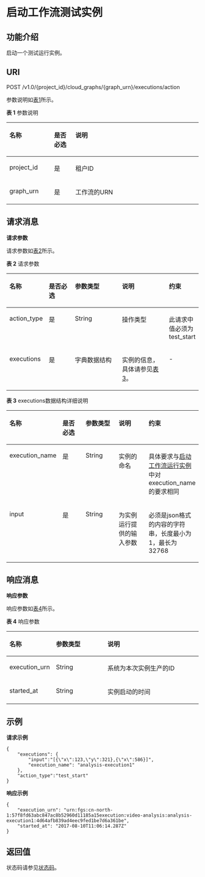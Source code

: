 # 启动工作流测试实例<a name="ZH-CN_TOPIC_0115410437"></a>

## 功能介绍<a name="section36757156"></a>

启动一个测试运行实例。

## URI<a name="section62378952"></a>

POST /v1.0/\{project\_id\}/cloud\_graphs/\{graph\_urn\}/executions/action

参数说明如[表1](#table47037497)所示。  

**表 1**  参数说明

<a name="table47037497"></a>
<table><thead align="left"><tr id="row5772232"><th class="cellrowborder" valign="top" width="23.23%" id="mcps1.2.4.1.1"><p id="p64897643"><a name="p64897643"></a><a name="p64897643"></a>名称</p>
</th>
<th class="cellrowborder" valign="top" width="11.110000000000001%" id="mcps1.2.4.1.2"><p id="p22217739"><a name="p22217739"></a><a name="p22217739"></a>是否必选</p>
</th>
<th class="cellrowborder" valign="top" width="65.66%" id="mcps1.2.4.1.3"><p id="p54806415"><a name="p54806415"></a><a name="p54806415"></a>说明</p>
</th>
</tr>
</thead>
<tbody><tr id="row10134624"><td class="cellrowborder" valign="top" width="23.23%" headers="mcps1.2.4.1.1 "><p id="p15598181"><a name="p15598181"></a><a name="p15598181"></a>project_id</p>
</td>
<td class="cellrowborder" valign="top" width="11.110000000000001%" headers="mcps1.2.4.1.2 "><p id="p55493126"><a name="p55493126"></a><a name="p55493126"></a>是</p>
</td>
<td class="cellrowborder" valign="top" width="65.66%" headers="mcps1.2.4.1.3 "><p id="p65758253"><a name="p65758253"></a><a name="p65758253"></a>租户ID</p>
</td>
</tr>
<tr id="row54953365"><td class="cellrowborder" valign="top" width="23.23%" headers="mcps1.2.4.1.1 "><p id="p22037565"><a name="p22037565"></a><a name="p22037565"></a>graph_urn</p>
</td>
<td class="cellrowborder" valign="top" width="11.110000000000001%" headers="mcps1.2.4.1.2 "><p id="p40212317"><a name="p40212317"></a><a name="p40212317"></a>是</p>
</td>
<td class="cellrowborder" valign="top" width="65.66%" headers="mcps1.2.4.1.3 "><p id="p35972254"><a name="p35972254"></a><a name="p35972254"></a>工作流的URN</p>
</td>
</tr>
</tbody>
</table>

## 请求消息<a name="section24539659"></a>

**请求参数**

请求参数如[表2](#table59196065)所示。  

**表 2**  请求参数

<a name="table59196065"></a>
<table><thead align="left"><tr id="row46591446"><th class="cellrowborder" valign="top" width="15.29152915291529%" id="mcps1.2.6.1.1"><p id="p15810818"><a name="p15810818"></a><a name="p15810818"></a>名称</p>
</th>
<th class="cellrowborder" valign="top" width="15.29152915291529%" id="mcps1.2.6.1.2"><p id="p5607849"><a name="p5607849"></a><a name="p5607849"></a>是否必选</p>
</th>
<th class="cellrowborder" valign="top" width="27.412741274127413%" id="mcps1.2.6.1.3"><p id="p51582645"><a name="p51582645"></a><a name="p51582645"></a>参数类型</p>
</th>
<th class="cellrowborder" valign="top" width="27.9027902790279%" id="mcps1.2.6.1.4"><p id="p17444750"><a name="p17444750"></a><a name="p17444750"></a>说明</p>
</th>
<th class="cellrowborder" valign="top" width="14.101410141014098%" id="mcps1.2.6.1.5"><p id="p14617316102933"><a name="p14617316102933"></a><a name="p14617316102933"></a>约束</p>
</th>
</tr>
</thead>
<tbody><tr id="row3738651"><td class="cellrowborder" valign="top" width="15.29152915291529%" headers="mcps1.2.6.1.1 "><p id="p34395333"><a name="p34395333"></a><a name="p34395333"></a>action_type</p>
</td>
<td class="cellrowborder" valign="top" width="15.29152915291529%" headers="mcps1.2.6.1.2 "><p id="p34558579"><a name="p34558579"></a><a name="p34558579"></a>是</p>
</td>
<td class="cellrowborder" valign="top" width="27.412741274127413%" headers="mcps1.2.6.1.3 "><p id="p47781518"><a name="p47781518"></a><a name="p47781518"></a>String</p>
</td>
<td class="cellrowborder" valign="top" width="27.9027902790279%" headers="mcps1.2.6.1.4 "><p id="p3226344"><a name="p3226344"></a><a name="p3226344"></a>操作类型</p>
</td>
<td class="cellrowborder" valign="top" width="14.101410141014098%" headers="mcps1.2.6.1.5 "><p id="p43151971102933"><a name="p43151971102933"></a><a name="p43151971102933"></a>此请求中值必须为test_start</p>
</td>
</tr>
<tr id="row29037097"><td class="cellrowborder" valign="top" width="15.29152915291529%" headers="mcps1.2.6.1.1 "><p id="p3194617"><a name="p3194617"></a><a name="p3194617"></a>executions</p>
</td>
<td class="cellrowborder" valign="top" width="15.29152915291529%" headers="mcps1.2.6.1.2 "><p id="p57437397"><a name="p57437397"></a><a name="p57437397"></a>是</p>
</td>
<td class="cellrowborder" valign="top" width="27.412741274127413%" headers="mcps1.2.6.1.3 "><p id="p21917606"><a name="p21917606"></a><a name="p21917606"></a>字典数据结构</p>
</td>
<td class="cellrowborder" valign="top" width="27.9027902790279%" headers="mcps1.2.6.1.4 "><p id="p6025849"><a name="p6025849"></a><a name="p6025849"></a>实例的信息，具体请参见<a href="#table30768229">表3</a>。</p>
</td>
<td class="cellrowborder" valign="top" width="14.101410141014098%" headers="mcps1.2.6.1.5 "><p id="p5648758102933"><a name="p5648758102933"></a><a name="p5648758102933"></a>-</p>
</td>
</tr>
</tbody>
</table>

**表 3**  executions数据结构详细说明

<a name="table30768229"></a>
<table><thead align="left"><tr id="row43913021"><th class="cellrowborder" valign="top" width="17.19%" id="mcps1.2.6.1.1"><p id="p184914"><a name="p184914"></a><a name="p184914"></a>名称</p>
</th>
<th class="cellrowborder" valign="top" width="17.19%" id="mcps1.2.6.1.2"><p id="p14978051"><a name="p14978051"></a><a name="p14978051"></a>是否必选</p>
</th>
<th class="cellrowborder" valign="top" width="21.959999999999997%" id="mcps1.2.6.1.3"><p id="p5262650"><a name="p5262650"></a><a name="p5262650"></a>参数类型</p>
</th>
<th class="cellrowborder" valign="top" width="23.919999999999998%" id="mcps1.2.6.1.4"><p id="p23621468"><a name="p23621468"></a><a name="p23621468"></a>说明</p>
</th>
<th class="cellrowborder" valign="top" width="19.74%" id="mcps1.2.6.1.5"><p id="p56763838102954"><a name="p56763838102954"></a><a name="p56763838102954"></a>约束</p>
</th>
</tr>
</thead>
<tbody><tr id="row26089095"><td class="cellrowborder" valign="top" width="17.19%" headers="mcps1.2.6.1.1 "><p id="p32841951"><a name="p32841951"></a><a name="p32841951"></a>execution_name</p>
</td>
<td class="cellrowborder" valign="top" width="17.19%" headers="mcps1.2.6.1.2 "><p id="p42952388"><a name="p42952388"></a><a name="p42952388"></a>是</p>
</td>
<td class="cellrowborder" valign="top" width="21.959999999999997%" headers="mcps1.2.6.1.3 "><p id="p56591389"><a name="p56591389"></a><a name="p56591389"></a>String</p>
</td>
<td class="cellrowborder" valign="top" width="23.919999999999998%" headers="mcps1.2.6.1.4 "><p id="p50280428"><a name="p50280428"></a><a name="p50280428"></a>实例的命名</p>
</td>
<td class="cellrowborder" valign="top" width="19.74%" headers="mcps1.2.6.1.5 "><p id="p34468184102954"><a name="p34468184102954"></a><a name="p34468184102954"></a>具体要求与<a href="启动工作流运行实例.md">启动工作流运行实例</a>中对execution_name的要求相同</p>
</td>
</tr>
<tr id="row12992371"><td class="cellrowborder" valign="top" width="17.19%" headers="mcps1.2.6.1.1 "><p id="p45749167"><a name="p45749167"></a><a name="p45749167"></a>input</p>
</td>
<td class="cellrowborder" valign="top" width="17.19%" headers="mcps1.2.6.1.2 "><p id="p14695014"><a name="p14695014"></a><a name="p14695014"></a>是</p>
</td>
<td class="cellrowborder" valign="top" width="21.959999999999997%" headers="mcps1.2.6.1.3 "><p id="p49445506"><a name="p49445506"></a><a name="p49445506"></a>String</p>
</td>
<td class="cellrowborder" valign="top" width="23.919999999999998%" headers="mcps1.2.6.1.4 "><p id="p8314568"><a name="p8314568"></a><a name="p8314568"></a>为实例运行提供的输入参数</p>
</td>
<td class="cellrowborder" valign="top" width="19.74%" headers="mcps1.2.6.1.5 "><p id="p40459510102954"><a name="p40459510102954"></a><a name="p40459510102954"></a>必须是json格式的内容的字符串，长度最小为1，最长为32768</p>
</td>
</tr>
</tbody>
</table>

## 响应消息<a name="section19530342"></a>

**响应参数**

响应参数如[表4](#table60801917)所示。  

**表 4**  响应参数

<a name="table60801917"></a>
<table><thead align="left"><tr id="row49159881"><th class="cellrowborder" valign="top" width="21.43%" id="mcps1.2.4.1.1"><p id="p22527411"><a name="p22527411"></a><a name="p22527411"></a>名称</p>
</th>
<th class="cellrowborder" valign="top" width="27.55%" id="mcps1.2.4.1.2"><p id="p12781022"><a name="p12781022"></a><a name="p12781022"></a>参数类型</p>
</th>
<th class="cellrowborder" valign="top" width="51.019999999999996%" id="mcps1.2.4.1.3"><p id="p28629874"><a name="p28629874"></a><a name="p28629874"></a>说明</p>
</th>
</tr>
</thead>
<tbody><tr id="row37318421"><td class="cellrowborder" valign="top" width="21.43%" headers="mcps1.2.4.1.1 "><p id="p2893298"><a name="p2893298"></a><a name="p2893298"></a>execution_urn</p>
</td>
<td class="cellrowborder" valign="top" width="27.55%" headers="mcps1.2.4.1.2 "><p id="p33030575"><a name="p33030575"></a><a name="p33030575"></a>String</p>
</td>
<td class="cellrowborder" valign="top" width="51.019999999999996%" headers="mcps1.2.4.1.3 "><p id="p54316058"><a name="p54316058"></a><a name="p54316058"></a>系统为本次实例生产的ID</p>
</td>
</tr>
<tr id="row19082474"><td class="cellrowborder" valign="top" width="21.43%" headers="mcps1.2.4.1.1 "><p id="p2176568"><a name="p2176568"></a><a name="p2176568"></a>started_at</p>
</td>
<td class="cellrowborder" valign="top" width="27.55%" headers="mcps1.2.4.1.2 "><p id="p42084359"><a name="p42084359"></a><a name="p42084359"></a>String</p>
</td>
<td class="cellrowborder" valign="top" width="51.019999999999996%" headers="mcps1.2.4.1.3 "><p id="p10747513"><a name="p10747513"></a><a name="p10747513"></a>实例启动的时间</p>
</td>
</tr>
</tbody>
</table>

## 示例<a name="section19874322427"></a>

**请求示例**

```
{
    "executions": {
        "input":"[{\"x\":123,\"y\":321},{\"x\":586}]",
        "execution_name": "analysis-execution1"
    },
    "action_type":"test_start"
}
```

**响应示例**

```
{
    "execution_urn": "urn:fgs:cn-north-1:57f8fd63abc847ac8b52960d11185a15execution:video-analysis:analysis-execution1:4d64afb839ad4eec9fed1be7d6a361be",
    "started_at": "2017-08-10T11:06:14.287Z"
}
```

## 返回值<a name="section41555354"></a>

状态码请参见[状态码](状态码.md)。


